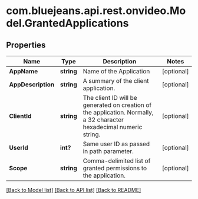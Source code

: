 # com.bluejeans.api.rest.onvideo.Model.GrantedApplications
## Properties

Name | Type | Description | Notes
------------ | ------------- | ------------- | -------------
**AppName** | **string** | Name of the Application | [optional] 
**AppDescription** | **string** | A summary of the client application. | [optional] 
**ClientId** | **string** | The client ID will be generated on creation of the application. Normally, a 32 character hexadecimal numeric string. | [optional] 
**UserId** | **int?** | Same user ID as passed in path parameter. | [optional] 
**Scope** | **string** | Comma-delimited list of granted permissions to the application. | [optional] 

[[Back to Model list]](../README.md#documentation-for-models) [[Back to API list]](../README.md#documentation-for-api-endpoints) [[Back to README]](../README.md)


